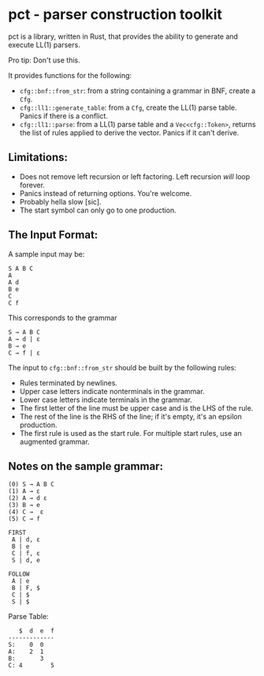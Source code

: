 # pct - parser construction toolkit

pct is a library, written in Rust, that provides the ability to generate and
execute LL(1) parsers.

Pro tip: Don't use this.

It provides functions for the following:

- `cfg::bnf::from_str`: from a string containing a grammar in BNF, create a `Cfg`.
- `cfg::ll1::generate_table`: from a `Cfg`, create the LL(1) parse table. Panics
   if there is a conflict.
- `cfg::ll1::parse`: from a LL(1) parse table and a `Vec<cfg::Token>`, returns
   the list of rules applied to derive the vector. Panics if it can't derive.

Limitations:
------------

- Does not remove left recursion or left factoring. Left recursion _will_ loop forever.
- Panics instead of returning options. You're welcome.
- Probably hella slow [sic].
- The start symbol can only go to one production.

The Input Format:
-----------------

A sample input may be:
```
S A B C
A
A d
B e
C
C f
```

This corresponds to the grammar
```
S → A B C
A → d | ε
B → e
C → f | ε
```

The input to `cfg::bnf::from_str` should be built by the following rules:

- Rules terminated by newlines.
- Upper case letters indicate nonterminals in the grammar.
- Lower case letters indicate terminals in the grammar.
- The first letter of the line must be upper case and is the LHS of the rule.
- The rest of the line is the RHS of the line; if it's empty, it's an epsilon production.
- The first rule is used as the start rule. For multiple start rules, use an augmented grammar.

Notes on the sample grammar:
----------------------------

```
(0) S → A B C
(1) A → ε
(2) A → d ε
(3) B → e
(4) C →  ε
(5) C → f
```

```
FIRST
 A | d, ε
 B | e
 C | f, ε
 S | d, e

FOLLOW
 A | e
 B | F, $
 C | $
 S | $
```

Parse Table:
```
   $  d  e  f
-------------
S:    0  0
A:    2  1
B:       3
C: 4        5
```
